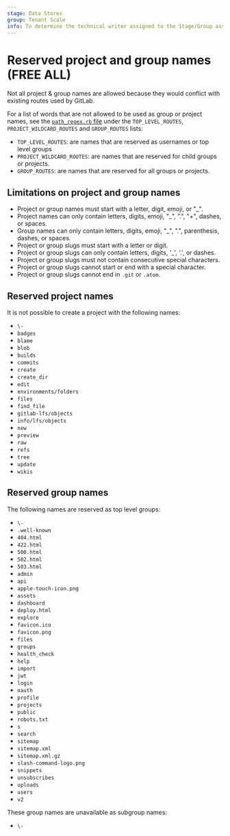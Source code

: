 ```yaml
---
stage: Data Stores
group: Tenant Scale
info: To determine the technical writer assigned to the Stage/Group associated with this page, see https://about.gitlab.com/handbook/product/ux/technical-writing/#assignments
---
```


# Reserved project and group names **(FREE ALL)**

Not all project & group names are allowed because they would conflict with
existing routes used by GitLab.

For a list of words that are not allowed to be used as group or project names, see the
[`path_regex.rb` file](https://gitlab.com/gitlab-org/gitlab/-/blob/master/lib/gitlab/path_regex.rb)
under the `TOP_LEVEL_ROUTES`, `PROJECT_WILDCARD_ROUTES` and `GROUP_ROUTES` lists:

- `TOP_LEVEL_ROUTES`: are names that are reserved as usernames or top level groups
- `PROJECT_WILDCARD_ROUTES`: are names that are reserved for child groups or projects.
- `GROUP_ROUTES`: are names that are reserved for all groups or projects.

## Limitations on project and group names

- Project or group names must start with a letter, digit, emoji, or "_".
- Project names can only contain letters, digits, emoji, "_", ".", "+", dashes, or spaces.
- Group names can only contain letters, digits, emoji, "_", ".", parenthesis, dashes, or spaces.
- Project or group slugs must start with a letter or digit.
- Project or group slugs can only contain letters, digits, '_', '.', or dashes.
- Project or group slugs must not contain consecutive special characters.
- Project or group slugs cannot start or end with a special character.
- Project or group slugs cannot end in `.git` or `.atom`.

## Reserved project names

It is not possible to create a project with the following names:

- `\-`
- `badges`
- `blame`
- `blob`
- `builds`
- `commits`
- `create`
- `create_dir`
- `edit`
- `environments/folders`
- `files`
- `find_file`
- `gitlab-lfs/objects`
- `info/lfs/objects`
- `new`
- `preview`
- `raw`
- `refs`
- `tree`
- `update`
- `wikis`

## Reserved group names

The following names are reserved as top level groups:

- `\-`
- `.well-known`
- `404.html`
- `422.html`
- `500.html`
- `502.html`
- `503.html`
- `admin`
- `api`
- `apple-touch-icon.png`
- `assets`
- `dashboard`
- `deploy.html`
- `explore`
- `favicon.ico`
- `favicon.png`
- `files`
- `groups`
- `health_check`
- `help`
- `import`
- `jwt`
- `login`
- `oauth`
- `profile`
- `projects`
- `public`
- `robots.txt`
- `s`
- `search`
- `sitemap`
- `sitemap.xml`
- `sitemap.xml.gz`
- `slash-command-logo.png`
- `snippets`
- `unsubscribes`
- `uploads`
- `users`
- `v2`

These group names are unavailable as subgroup names:

- `\-`
